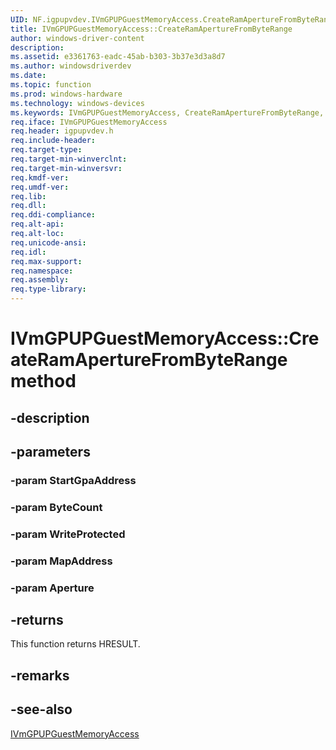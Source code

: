 ```yaml
---
UID: NF.igpupvdev.IVmGPUPGuestMemoryAccess.CreateRamApertureFromByteRange
title: IVmGPUPGuestMemoryAccess::CreateRamApertureFromByteRange
author: windows-driver-content
description: 
ms.assetid: e3361763-eadc-45ab-b303-3b37e3d3a8d7
ms.author: windowsdriverdev
ms.date: 
ms.topic: function
ms.prod: windows-hardware
ms.technology: windows-devices
ms.keywords: IVmGPUPGuestMemoryAccess, CreateRamApertureFromByteRange, IVmGPUPGuestMemoryAccess::CreateRamApertureFromByteRange
req.iface: IVmGPUPGuestMemoryAccess
req.header: igpupvdev.h
req.include-header:
req.target-type:
req.target-min-winverclnt:
req.target-min-winversvr:
req.kmdf-ver:
req.umdf-ver:
req.lib:
req.dll:
req.ddi-compliance:
req.alt-api:
req.alt-loc:
req.unicode-ansi:
req.idl:
req.max-support:
req.namespace:
req.assembly:
req.type-library:
---
```



# IVmGPUPGuestMemoryAccess::CreateRamApertureFromByteRange method


## -description



## -parameters

### -param StartGpaAddress

### -param ByteCount

### -param WriteProtected

### -param MapAddress

### -param Aperture


## -returns

This function returns HRESULT.
	

## -remarks


## -see-also

<a href= "nn-igpupvdev-ivmgpupguestmemoryaccess">IVmGPUPGuestMemoryAccess</a>
